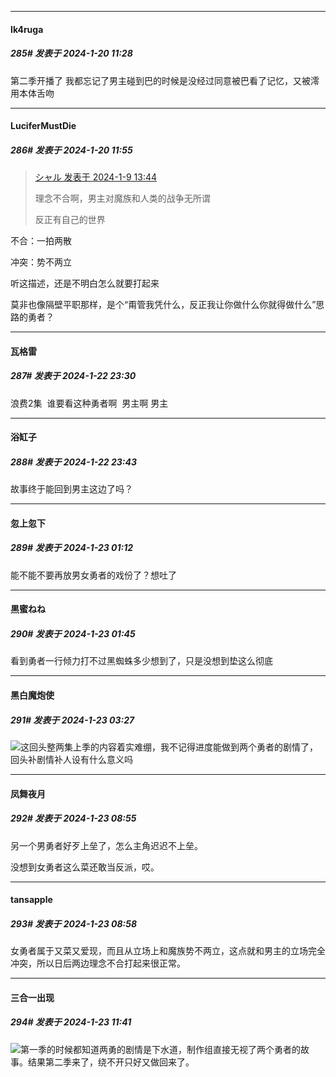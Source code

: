 
*****

####  Ik4ruga  
##### 285#       发表于 2024-1-20 11:28

第二季开播了
我都忘记了男主碰到巴的时候是没经过同意被巴看了记忆，又被澪用本体舌吻


*****

####  LuciferMustDie  
##### 286#       发表于 2024-1-20 11:55

<blockquote><a href="httphttps://bbs.saraba1st.com/2b/forum.php?mod=redirect&amp;goto=findpost&amp;pid=63588575&amp;ptid=2013567" target="_blank">シャル 发表于 2024-1-9 13:44</a>

理念不合啊，男主对魔族和人类的战争无所谓

反正有自己的世界</blockquote>
不合：一拍两散

冲突：势不两立

听这描述，还是不明白怎么就要打起来

莫非也像隔壁平职那样，是个“甭管我凭什么，反正我让你做什么你就得做什么”思路的勇者？


*****

####  瓦格雷  
##### 287#       发表于 2024-1-22 23:30

浪费2集  谁要看这种勇者啊  男主啊 男主


*****

####  浴缸子  
##### 288#       发表于 2024-1-22 23:43

故事终于能回到男主这边了吗？


*****

####  忽上忽下  
##### 289#       发表于 2024-1-23 01:12

能不能不要再放男女勇者的戏份了？想吐了


*****

####  黒蜜ねね  
##### 290#       发表于 2024-1-23 01:45

看到勇者一行倾力打不过黑蜘蛛多少想到了，只是没想到垫这么彻底


*****

####  黑白魔炮使  
##### 291#       发表于 2024-1-23 03:27

<img src="https://static.saraba1st.com/image/smiley/face2017/037.png" referrerpolicy="no-referrer">这回头整两集上季的内容着实难绷，我不记得进度能做到两个勇者的剧情了，回头补剧情补人设有什么意义吗


*****

####  凤舞夜月  
##### 292#       发表于 2024-1-23 08:55

另一个男勇者好歹上垒了，怎么主角迟迟不上垒。

没想到女勇者这么菜还敢当反派，哎。

*****

####  tansapple  
##### 293#       发表于 2024-1-23 08:58

女勇者属于又菜又爱现，而且从立场上和魔族势不两立，这点就和男主的立场完全冲突，所以日后两边理念不合打起来很正常。


*****

####  三合一出现  
##### 294#       发表于 2024-1-23 11:41

<img src="https://static.saraba1st.com/image/smiley/face2017/065.png" referrerpolicy="no-referrer">第一季的时候都知道两勇的剧情是下水道，制作组直接无视了两个勇者的故事。结果第二季来了，绕不开只好又做回来了。

